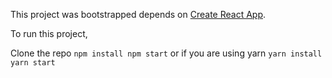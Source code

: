 This project was bootstrapped depends on [Create React App](https://github.com/facebook/create-react-app).

To run this project,

Clone the repo
`
npm install
npm start
`
or if you are using yarn
`
yarn install
yarn start
`


